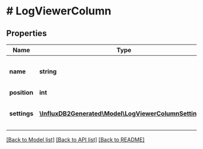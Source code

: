 # # LogViewerColumn

## Properties

Name | Type | Description | Notes
------------ | ------------- | ------------- | -------------
**name** | **string** | Unique identifier name of the column | 
**position** | **int** |  | 
**settings** | [**\InfluxDB2Generated\Model\LogViewerColumnSettings[]**](LogViewerColumnSettings.md) | Composable settings options for the column | 

[[Back to Model list]](../../README.md#documentation-for-models) [[Back to API list]](../../README.md#documentation-for-api-endpoints) [[Back to README]](../../README.md)


